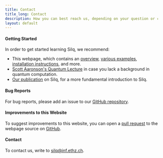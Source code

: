 ```yaml
---
title: Contact
title_long: Contact
description: How you can best reach us, depending on your question or comment?
layout: default
---
```


#### Getting Started

In order to get started learning Silq, we recommend:

- This webpage, which contains an [overview](./overview), [various
  examples](./examples), [installation instructions](./install), and more.
- [Scott Aaronson's Quantum Lecture](https://www.scottaaronson.com/qclec.pdf) in
  case you lack a background in quantum computation.
- [Our publication](https://www.sri.inf.ethz.ch/publications/bichsel2020silq) on
  Silq, for a more fundamental introduction to Silq.

#### Bug Reports

For bug reports, please add an issue to our [GitHub
repository](https://github.com/eth-sri/silq/issues).

#### Improvements to this Website

To suggest improvements to this website, you can open a [pull
request](https://github.com/eth-sri/silq-webpage/pulls) to the webpage source on
[GitHub](https://github.com/eth-sri/silq-webpage).

#### Contact

To contact us, write to [silq@inf.ethz.ch](mailto:silq@inf.ethz.ch).
